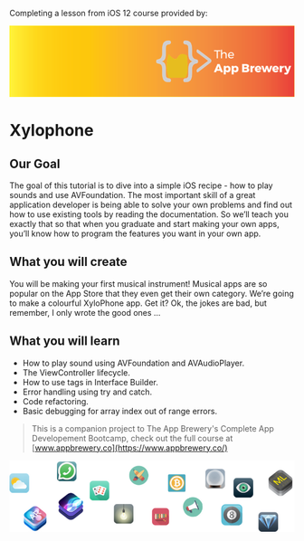 
Completing a lesson from iOS 12 course provided by:

![App Brewery Banner](Documentation/AppBreweryBanner.png)

#  Xylophone

## Our Goal

The goal of this tutorial is to dive into a simple iOS recipe - how to play sounds and use AVFoundation. The most important skill of a great application developer is being able to solve your own problems and find out how to use existing tools by reading the documentation. So we’ll teach you exactly that so that when you graduate and start making your own apps, you’ll know how to program the features you want in your own app.


## What you will create

You will be making your first musical instrument! Musical apps are so popular on the App Store that they even get their own category. We’re going to make a colourful XyloPhone app. Get it? Ok, the jokes are bad, but remember, I only wrote the good ones ...

## What you will learn

* How to play sound using AVFoundation and AVAudioPlayer.
* The ViewController lifecycle.
* How to use tags in Interface Builder.
* Error handling using try and catch.
* Code refactoring.
* Basic debugging for array index out of range errors.


>This is a companion project to The App Brewery's Complete App Developement Bootcamp, check out the full course at [www.appbrewery.co](https://www.appbrewery.co/)

![End Banner](Documentation/readme-end-banner.png)
